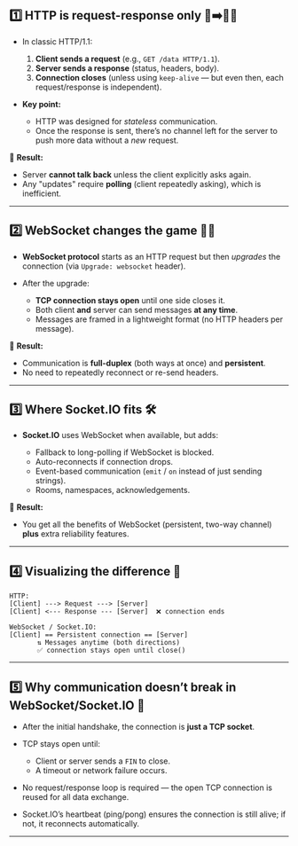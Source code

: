 
## **1️⃣ HTTP is request-response only** 📨➡️📨❌

* In classic HTTP/1.1:

  1. **Client sends a request** (e.g., `GET /data HTTP/1.1`).
  2. **Server sends a response** (status, headers, body).
  3. **Connection closes** (unless using `keep-alive` — but even then, each request/response is independent).
* **Key point:**

  * HTTP was designed for *stateless* communication.
  * Once the response is sent, there’s no channel left for the server to push more data without a *new* request.

📌 **Result:**

* Server **cannot talk back** unless the client explicitly asks again.
* Any "updates" require **polling** (client repeatedly asking), which is inefficient.

---

## **2️⃣ WebSocket changes the game** 🔄🔌

* **WebSocket protocol** starts as an HTTP request but then *upgrades* the connection (via `Upgrade: websocket` header).
* After the upgrade:

  * **TCP connection stays open** until one side closes it.
  * Both client **and** server can send messages **at any time**.
  * Messages are framed in a lightweight format (no HTTP headers per message).

📌 **Result:**

* Communication is **full-duplex** (both ways at once) and **persistent**.
* No need to repeatedly reconnect or re-send headers.

---

## **3️⃣ Where Socket.IO fits** 🛠️

* **Socket.IO** uses WebSocket when available, but adds:

  * Fallback to long-polling if WebSocket is blocked.
  * Auto-reconnects if connection drops.
  * Event-based communication (`emit` / `on` instead of just sending strings).
  * Rooms, namespaces, acknowledgements.

📌 **Result:**

* You get all the benefits of WebSocket (persistent, two-way channel) **plus** extra reliability features.

---

## **4️⃣ Visualizing the difference** 🎯

```
HTTP:
[Client] ---> Request ---> [Server]
[Client] <--- Response --- [Server]  ❌ connection ends

WebSocket / Socket.IO:
[Client] == Persistent connection == [Server]
       ⇅ Messages anytime (both directions)
       ✅ connection stays open until close()
```

---

## **5️⃣ Why communication doesn’t break in WebSocket/Socket.IO** 🧠

* After the initial handshake, the connection is **just a TCP socket**.
* TCP stays open until:

  * Client or server sends a `FIN` to close.
  * A timeout or network failure occurs.
* No request/response loop is required — the open TCP connection is reused for all data exchange.
* Socket.IO’s heartbeat (ping/pong) ensures the connection is still alive; if not, it reconnects automatically.

---